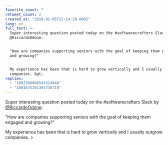 ```yaml
---
favorite_count: 7
retweet_count: 2
created_at: "2019-01-05T22:14:20.000Z"
lang: en
full_text: >-
  Super interesting question posted today on the #softwarecrafters Slack by
  @RiccardoOdone:


  "How are companies supporting seniors with the goal of keeping them engaged
  and growing?"


  My experience has been that is hard to grow vertically and I usually outgrow
  companies. &gt;
replies:
  - "1082309086543314946"
  - "1081675291393736710"
---
```


Super interesting question posted today on the #softwarecrafters Slack by
[@RiccardoOdone](https://twitter.com/RiccardoOdone):

"How are companies supporting seniors with the goal of keeping them engaged and
growing?"

My experience has been that is hard to grow vertically and I usually outgrow
companies. &gt;
